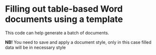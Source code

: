 # Filling out table-based Word documents using a template 
This code can help generate a batch of documents. 

**NB!** You need to save and apply a document style, only in this case filled data will be in necessary style
